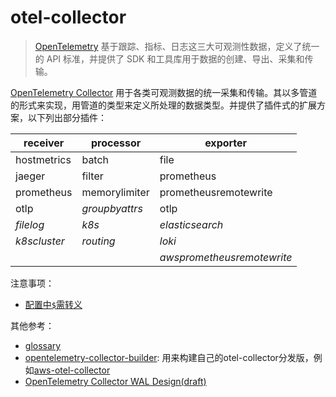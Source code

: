 

# otel-collector

> [OpenTelemetry](https://github.com/open-telemetry) 基于跟踪、指标、日志这三大可观测性数据，定义了统一的 API 标准，并提供了 SDK 和工具库用于数据的创建、导出、采集和传输。  

[OpenTelemetry Collector](https://github.com/open-telemetry/opentelemetry-collector.git) 用于各类可观测数据的统一采集和传输。其以多管道的形式来实现，用管道的类型来定义所处理的数据类型。并提供了插件式的扩展方案，以下列出部分插件：

receiver | processor | exporter
--- | --- | ---  
hostmetrics | batch | file
jaeger | filter | prometheus
prometheus | memorylimiter | prometheusremotewrite
otlp | *groupbyattrs* | otlp
*filelog* | *k8s* | *elasticsearch*
*k8scluster* | *routing* | *loki*
| | | *awsprometheusremotewrite*

注意事项：

- [配置中`$`需转义](https://github.com/open-telemetry/opentelemetry-collector/blob/main/receiver/prometheusreceiver/README.md#getting-started)


其他参考：

- [glossary](https://opentelemetry.io/docs/concepts/glossary/)
- [opentelemetry-collector-builder](https://github.com/open-telemetry/opentelemetry-collector-builder.git): 用来构建自己的otel-collector分发版，例如[aws-otel-collector](https://github.com/aws-observability/aws-otel-collector.git)  
- [OpenTelemetry Collector WAL Design(draft)](https://docs.google.com/document/d/1Y4vNthCGdYI61ezeAzL5dXWgiZ73y9eSjIDitk3zXsU/edit#)

